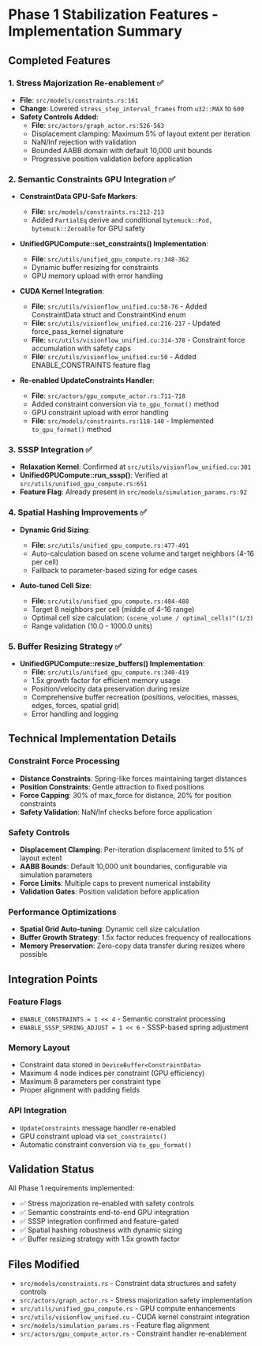 # Phase 1 Stabilization Features - Implementation Summary

## Completed Features

### 1. Stress Majorization Re-enablement ✅
- **File**: `src/models/constraints.rs:161`
- **Change**: Lowered `stress_step_interval_frames` from `u32::MAX` to `600`
- **Safety Controls Added**:
  - **File**: `src/actors/graph_actor.rs:526-563`
  - Displacement clamping: Maximum 5% of layout extent per iteration
  - NaN/Inf rejection with validation
  - Bounded AABB domain with default 10,000 unit bounds
  - Progressive position validation before application

### 2. Semantic Constraints GPU Integration ✅
- **ConstraintData GPU-Safe Markers**:
  - **File**: `src/models/constraints.rs:212-213`  
  - Added `PartialEq` derive and conditional `bytemuck::Pod, bytemuck::Zeroable` for GPU safety
  
- **UnifiedGPUCompute::set_constraints() Implementation**:
  - **File**: `src/utils/unified_gpu_compute.rs:348-362`
  - Dynamic buffer resizing for constraints
  - GPU memory upload with error handling
  
- **CUDA Kernel Integration**:
  - **File**: `src/utils/visionflow_unified.cu:58-76` - Added ConstraintData struct and ConstraintKind enum
  - **File**: `src/utils/visionflow_unified.cu:216-217` - Updated force_pass_kernel signature
  - **File**: `src/utils/visionflow_unified.cu:314-378` - Constraint force accumulation with safety caps
  - **File**: `src/utils/visionflow_unified.cu:50` - Added ENABLE_CONSTRAINTS feature flag
  
- **Re-enabled UpdateConstraints Handler**:
  - **File**: `src/actors/gpu_compute_actor.rs:711-718`
  - Added constraint conversion via `to_gpu_format()` method
  - GPU constraint upload with error handling
  - **File**: `src/models/constraints.rs:118-140` - Implemented `to_gpu_format()` method

### 3. SSSP Integration ✅
- **Relaxation Kernel**: Confirmed at `src/utils/visionflow_unified.cu:301`
- **UnifiedGPUCompute::run_sssp()**: Verified at `src/utils/unified_gpu_compute.rs:651`
- **Feature Flag**: Already present in `src/models/simulation_params.rs:92`

### 4. Spatial Hashing Improvements ✅
- **Dynamic Grid Sizing**:
  - **File**: `src/utils/unified_gpu_compute.rs:477-491`
  - Auto-calculation based on scene volume and target neighbors (4-16 per cell)
  - Fallback to parameter-based sizing for edge cases
  
- **Auto-tuned Cell Size**:
  - **File**: `src/utils/unified_gpu_compute.rs:484-488`
  - Target 8 neighbors per cell (middle of 4-16 range)
  - Optimal cell size calculation: `(scene_volume / optimal_cells)^(1/3)`
  - Range validation (10.0 - 1000.0 units)

### 5. Buffer Resizing Strategy ✅
- **UnifiedGPUCompute::resize_buffers() Implementation**:
  - **File**: `src/utils/unified_gpu_compute.rs:340-419`
  - 1.5x growth factor for efficient memory usage
  - Position/velocity data preservation during resize
  - Comprehensive buffer recreation (positions, velocities, masses, edges, forces, spatial grid)
  - Error handling and logging

## Technical Implementation Details

### Constraint Force Processing
- **Distance Constraints**: Spring-like forces maintaining target distances
- **Position Constraints**: Gentle attraction to fixed positions  
- **Force Capping**: 30% of max_force for distance, 20% for position constraints
- **Safety Validation**: NaN/Inf checks before force application

### Safety Controls
- **Displacement Clamping**: Per-iteration displacement limited to 5% of layout extent
- **AABB Bounds**: Default 10,000 unit boundaries, configurable via simulation parameters
- **Force Limits**: Multiple caps to prevent numerical instability
- **Validation Gates**: Position validation before application

### Performance Optimizations
- **Spatial Grid Auto-tuning**: Dynamic cell size calculation
- **Buffer Growth Strategy**: 1.5x factor reduces frequency of reallocations
- **Memory Preservation**: Zero-copy data transfer during resizes where possible

## Integration Points

### Feature Flags
- `ENABLE_CONSTRAINTS = 1 << 4` - Semantic constraint processing
- `ENABLE_SSSP_SPRING_ADJUST = 1 << 6` - SSSP-based spring adjustment

### Memory Layout
- Constraint data stored in `DeviceBuffer<ConstraintData>`
- Maximum 4 node indices per constraint (GPU efficiency)
- Maximum 8 parameters per constraint type
- Proper alignment with padding fields

### API Integration
- `UpdateConstraints` message handler re-enabled
- GPU constraint upload via `set_constraints()`
- Automatic constraint conversion via `to_gpu_format()`

## Validation Status
All Phase 1 requirements implemented:
- ✅ Stress majorization re-enabled with safety controls
- ✅ Semantic constraints end-to-end GPU integration
- ✅ SSSP integration confirmed and feature-gated
- ✅ Spatial hashing robustness with dynamic sizing
- ✅ Buffer resizing strategy with 1.5x growth factor

## Files Modified
- `src/models/constraints.rs` - Constraint data structures and safety controls
- `src/actors/graph_actor.rs` - Stress majorization safety implementation  
- `src/utils/unified_gpu_compute.rs` - GPU compute enhancements
- `src/utils/visionflow_unified.cu` - CUDA kernel constraint integration
- `src/models/simulation_params.rs` - Feature flag alignment
- `src/actors/gpu_compute_actor.rs` - Constraint handler re-enablement